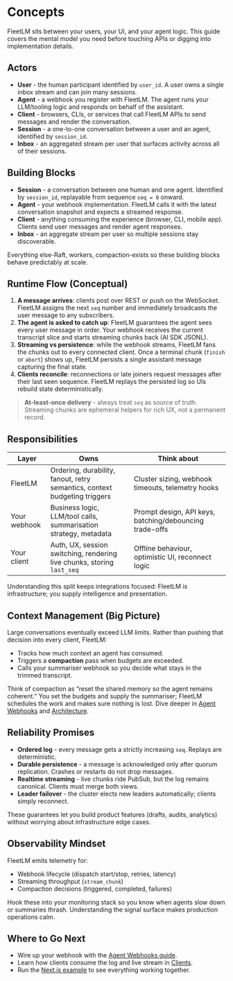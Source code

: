 # Concepts

FleetLM sits between your users, your UI, and your agent logic. This guide covers the mental model you need before touching APIs or digging into implementation details.

## Actors

- **User** - the human participant identified by `user_id`. A user owns a single inbox stream and can join many sessions.
- **Agent** - a webhook you register with FleetLM. The agent runs your LLM/tooling logic and responds on behalf of the assistant.
- **Client** - browsers, CLIs, or services that call FleetLM APIs to send messages and render the conversation.
- **Session** - a one-to-one conversation between a user and an agent, identified by `session_id`.
- **Inbox** - an aggregated stream per user that surfaces activity across all of their sessions.

## Building Blocks

- **Session** - a conversation between one human and one agent. Identified by `session_id`, replayable from sequence `seq = 0` onward.
- **Agent** - your webhook implementation. FleetLM calls it with the latest conversation snapshot and expects a streamed response.
- **Client** - anything consuming the experience (browser, CLI, mobile app). Clients send user messages and render agent responses.
- **Inbox** - an aggregate stream per user so multiple sessions stay discoverable.

Everything else-Raft, workers, compaction-exists so these building blocks behave predictably at scale.

## Runtime Flow (Conceptual)

1. **A message arrives**: clients post over REST or push on the WebSocket. FleetLM assigns the next `seq` number and immediately broadcasts the user message to any subscribers.
2. **The agent is asked to catch up**: FleetLM guarantees the agent sees every user message in order. Your webhook receives the current transcript slice and starts streaming chunks back (AI SDK JSONL).
3. **Streaming vs persistence**: while the webhook streams, FleetLM fans the chunks out to every connected client. Once a terminal chunk (`finish` or `abort`) shows up, FleetLM persists a single assistant message capturing the final state.
4. **Clients reconcile**: reconnections or late joiners request messages after their last seen sequence. FleetLM replays the persisted log so UIs rebuild state deterministically.

> **At-least-once delivery** - always treat `seq` as source of truth. Streaming chunks are ephemeral helpers for rich UX, not a permanent record.

## Responsibilities

| Layer | Owns | Think about |
| --- | --- | --- |
| FleetLM | Ordering, durability, fanout, retry semantics, context budgeting triggers | Cluster sizing, webhook timeouts, telemetry hooks |
| Your webhook | Business logic, LLM/tool calls, summarisation strategy, metadata | Prompt design, API keys, batching/debouncing trade-offs |
| Your client | Auth, UX, session switching, rendering live chunks, storing `last_seq` | Offline behaviour, optimistic UI, reconnect logic |

Understanding this split keeps integrations focused: FleetLM is infrastructure; you supply intelligence and presentation.

## Context Management (Big Picture)

Large conversations eventually exceed LLM limits. Rather than pushing that decision into every client, FleetLM:

- Tracks how much context an agent has consumed.
- Triggers a **compaction** pass when budgets are exceeded.
- Calls your summariser webhook so you decide what stays in the trimmed transcript.

Think of compaction as “reset the shared memory so the agent remains coherent.” You set the budgets and supply the summariser; FleetLM schedules the work and makes sure nothing is lost. Dive deeper in [Agent Webhooks](../integrations/agents.md#compaction) and [Architecture](./architecture.md#compaction).

## Reliability Promises

- **Ordered log** - every message gets a strictly increasing `seq`. Replays are deterministic.
- **Durable persistence** - a message is acknowledged only after quorum replication. Crashes or restarts do not drop messages.
- **Realtime streaming** - live chunks ride PubSub, but the log remains canonical. Clients must merge both views.
- **Leader failover** - the cluster elects new leaders automatically; clients simply reconnect.

These guarantees let you build product features (drafts, audits, analytics) without worrying about infrastructure edge cases.

## Observability Mindset

FleetLM emits telemetry for:

- Webhook lifecycle (dispatch start/stop, retries, latency)
- Streaming throughput (`stream_chunk`)
- Compaction decisions (triggered, completed, failures)

Hook these into your monitoring stack so you know when agents slow down or summaries thrash. Understanding the signal surface makes production operations calm.

## Where to Go Next

- Wire up your webhook with the [Agent Webhooks guide](../integrations/agents.md).
- Learn how clients consume the log and live stream in [Clients](../integrations/client.md).
- Run the [Next.js example](../getting-started/nextjs-example.md) to see everything working together.
